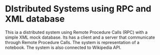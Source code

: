 # DIstributed Systems using RPC and XML database
This ia a distributed system using Remote Procedure Calls (RPC) with a simple XML mock database. Its has a client and a server that communicate through Remote Procedure Calls. The system is representation of a notebook. The system is also connected to Wikipedia API.